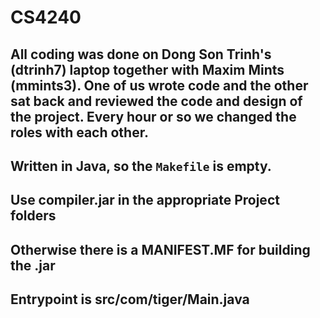 # CS4240

## All coding was done on Dong Son Trinh's (dtrinh7) laptop together with Maxim Mints (mmints3). One of us wrote code and the other sat back and reviewed the code and design of the project. Every hour or so we changed the roles with each other.

## Written in Java, so the `Makefile` is empty.
## Use compiler.jar in the appropriate Project folders
## Otherwise there is a MANIFEST.MF for building the .jar
## Entrypoint is src/com/tiger/Main.java
